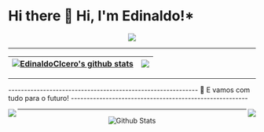 # Hi there 👋 Hi, I'm Edinaldo!*

<p align="center">
  <img src="https://jonhnnyweslley.net/pt-br/blog/como-utilizar-ia-para-aumentar-sua-produtividade-em-programacao/tabnine_python_demo.gif">
</p>


-----

| <a href="https://github.com/EdinaldoCIcero/github-readme-stats"><img align="center" src="https://github-readme-stats.vercel.app/api?username=EdinaldoCIcero&show_icons=true&include_all_commits=true&theme=react&hide_border=true" alt="EdinaldoCIcero's github stats" /></a> | <a href="https://github.com/EdinaldoCIcero/github-readme-stats"><img align="center" src="https://github-readme-stats.vercel.app/api/top-langs/?username=EdinaldoCIcero&layout=compact&theme=react&hide_border=true" /></a> |
| ------------- | ------------- |
-----

------------------------------------------------------------ 🚀 E vamos com tudo para o futuro! --------------------------------------------------------

<a href="https://github.com/EdinaldoCIcero/WebPage_02_Tenis_Center">
  <img align="left" src="https://github-readme-stats.vercel.app/api/pin/?username=EdinaldoCIcero&repo=WebPage_02_Tenis_Center&theme=react&show_owner=True" />
</a>

<a href="https://github.com/EdinaldoCIcero/Ebook-Blender-MyAddon-Maker-Plus">
  <img align="right" src="https://github-readme-stats.vercel.app/api/pin/?username=EdinaldoCIcero&repo=Ebook-Blender-MyAddon-Maker-Plus&theme=react&show_owner=True" />
</a>

----

        
<p align="center">
        <img src="https://raw.githubusercontent.com/bornmay/bornmay/Update/svg/Bottom.svg" alt="Github Stats" />
</p>
